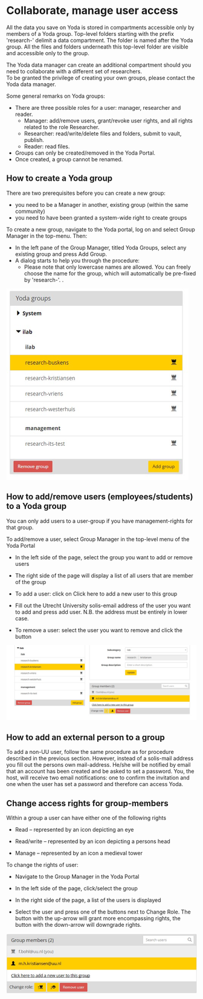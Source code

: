 # Collaborate, manage user access

All the data you save on Yoda is stored in compartments accessible only by members of a Yoda group. 
Top-level folders starting with the prefix 'research-' delimit a data compartment. The folder is named after the Yoda group.
All the files and folders underneath this top-level folder are visible and accessible only to the group.

The Yoda data manager can create an additional compartment should you need to collaborate with a different set of researchers.  
To be granted the privilege of creating your own groups, please contact the Yoda data manager. 

Some general remarks on Yoda groups:

- There are three possible roles for a user: manager, researcher and reader.
  - Manager: add/remove users, grant/revoke user rights, and all rights related to the role Researcher.
  - Researcher: read/write/delete files and folders, submit to vault, publish.
  - Reader: read files.
- Groups can only be created/removed in the Yoda Portal.
- Once created, a group cannot be renamed.



## How to create a Yoda group

There are two prerequisites before you can create a new group:
- you need to be a Manager in another, existing group (within the same community)
- you need to have been granted a system-wide right to create groups  

To create a new group, navigate to the Yoda portal, log on and select Group Manager in the top-menu. Then:

- In the left pane of the Group Manager, titled Yoda Groups, select any existing group and press Add Group.
- A dialog starts to help you through the procedure:
  - Please note that only lowercase names are allowed. You can freely choose the name for the group, which will automatically be pre-fixed by 'research-'. .

![create Yoda group](create-user-group.jpg)



## How to add/remove users (employees/students) to a Yoda group

You can only add users to a user-group if you have management-rights for that group.

To add/remove a user, select Group Manager in the top-level menu of the Yoda Portal

- In the left side of the page, select the group you want to add or remove users
- The right side of the page will display a list of all users that are member of the group

- To add a user: click on Click here to add a new user to this group 
- Fill out the Utrecht University solis-email address of the user you want to add and press add user. N.B. the address must be entirely in lower case.
- To remove a user: select the user you want to remove and click the button <Remove User>



![Adding user](Adding-user.jpg)



## How to add an external person to a group

To add a non-UU user, follow the same procedure as for procedure described in the previous section. However, instead of a  solis-mail address you fill out the persons own mail-address. He/she will be notified by email that an account has been created and be asked to set a password.
You, the host, will receive two email notifications: one to confirm the invitation and one when the user has set a password and therefore can access Yoda.

## Change access rights for group-members

Within a group a user can have either one of the following rights

- Read – represented by an icon depicting an eye

- Read/write – represented by an icon depicting a persons head

- Manage – represented by an icon a medieval tower

To change the rights of user:

- Navigate to the Group Manager in the Yoda Portal

- In the left side of the page, click/select the group
- In the right side of the page, a list of the users is displayed
- Select the user and press one of the buttons next to Change Role. 
The button with the up-arrow will grant more encompassing rights, the button with the down-arrow will downgrade rights.

![Setting user rights](Setting-user-rights.jpg)
